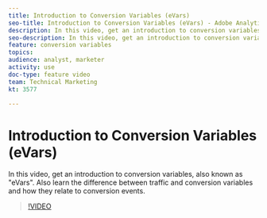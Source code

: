 ```yaml
---
title: Introduction to Conversion Variables (eVars)
seo-title: Introduction to Conversion Variables (eVars) - Adobe Analytics
description: In this video, get an introduction to conversion variables, also known as "eVars". Also learn the difference between traffic and conversion variables and how they relate to conversion events.
seo-description: In this video, get an introduction to conversion variables, also known as "eVars". Also learn the difference between traffic and conversion variables and how they relate to conversion events. - Adobe Analytics
feature: conversion variables
topics: 
audience: analyst, marketer
activity: use
doc-type: feature video
team: Technical Marketing
kt: 3577

---
```


# Introduction to  Conversion Variables (eVars)

In this video, get an introduction to conversion variables, also known as "eVars". Also learn the difference between traffic and conversion variables and how they relate to conversion events.

>[!VIDEO](https://video.tv.adobe.com/v/28759/?quality=12)
